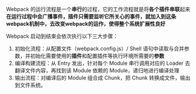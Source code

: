 Webpack 的运行流程是一个**串行**的过程，它的工作流程就是将**各个插件串联**起来
**在运行过程中会广播事件，插件只需要监听它所关心的事件，就加入到这条webpack机制中，去改变webpack的运作，使得整个系统扩展性良好**

Webpack 启动到结束会依次执行以下三大步骤：
1. 初始化流程：从配置文件（webpack.config.js）/ Shell 语句中读取与合并参数，并初始化需要使用的**插件**和配置插件等执行环境所需要的**参数**
2. 编译构建流程：从 Entry 发出，针对每个 Module 串行调用对应的 Loader 去翻译文件内容，再找到该 Module 依赖的 Module，递归地进行编译处理
3. 输出流程：对编译后的 Module 组合成 Chunk，把 Chunk 转换成文件，输出到文件系统。